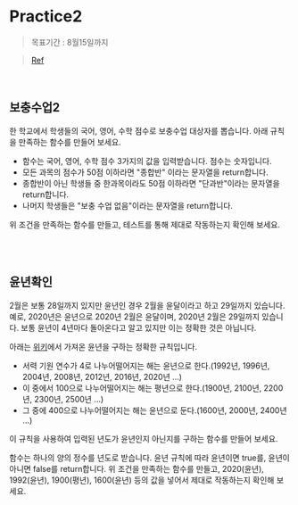 # Practice2

> 목표기간 : 8월15일까지

> [Ref](https://www.a-mean-blog.com/ko/blog/%EC%9E%90%EB%B0%94%EC%8A%A4%ED%81%AC%EB%A6%BD%ED%8A%B8%EB%A1%9C-%ED%94%84%EB%A1%9C%EA%B7%B8%EB%9E%98%EB%B0%8D-%EC%9E%85%EB%AC%B8/_/%EC%9E%90%EB%B0%94%EC%8A%A4%ED%81%AC%EB%A6%BD%ED%8A%B8-%EC%97%B0%EC%8A%B5%EB%AC%B8%EC%A0%9C-9-1-%EB%B3%B4%EC%B6%A9%EC%88%98%EC%97%85-%ED%95%A8%EC%88%982-9-2-%EC%9C%A4%EB%85%84%ED%99%95%EC%9D%B8-%ED%95%A8%EC%88%98)

<br />

## 보충수업2

한 학교에서 학생들의 국어, 영어, 수학 점수로 보충수업 대상자를 뽑습니다. 아래 규칙을 만족하는 함수를 만들어 보세요.

- 함수는 국어, 영어, 수학 점수 3가지의 값을 입력받습니다. 점수는 숫자입니다.
- 모든 과목의 점수가 50점 이하라면 "종합반" 이라는 문자열을 return합니다.
- 종합반이 아닌 학생들 중 한과목이라도 50점 이하라면 "단과반"이라는 문자열을 return합니다.
- 나머지 학생들은 "보충 수업 없음"이라는 문자열을 return합니다.

위 조건을 만족하는 함수를 만들고, 테스트를 통해 제대로 작동하는지 확인해 보세요.

<br />
<br />

## 윤년확인

2월은 보통 28일까지 있지만 윤년인 경우 2월을 윤달이라고 하고 29일까지 있습니다. 예로, 2020년은 윤년으로 2020년 2월은 윤달이며, 2020년 2월은 29일까지 있습니다. 보통 윤년이 4년마다 돌아온다고 알고 있지만 이는 정확한 것은 아닙니다.

아래는 [위키](https://ko.wikipedia.org/wiki/윤년)에서 가져온 윤년을 구하는 정확한 규칙입니다.

- 서력 기원 연수가 4로 나누어떨어지는 해는 윤년으로 한다.(1992년, 1996년, 2004년, 2008년, 2012년, 2016년, 2020년 …)
- 이 중에서 100으로 나누어떨어지는 해는 평년으로 한다.(1900년, 2100년, 2200년, 2300년, 2500년 …)
- 그 중에 400으로 나누어떨어지는 해는 윤년으로 둔다.(1600년, 2000년, 2400년 …)

이 규칙을 사용하여 입력된 년도가 윤년인지 아닌지를 구하는 함수를 만들어 보세요.

함수는 하나의 양의 정수를 년도로 받습니다.
윤년 규칙에 따라 윤년이면 true를, 윤년이 아니면 false를 return합니다.
위 조건을 만족하는 함수를 만들고, 2020(윤년), 1992(윤년), 1900(평년), 1600(윤년) 등의 값을 넣어서 제대로 작동하는지 확인해 보세요.
